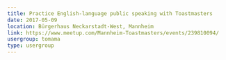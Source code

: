 ```yaml
---
title: Practice English-language public speaking with Toastmasters
date: 2017-05-09
location: Bürgerhaus Neckarstadt-West, Mannheim
link: https://www.meetup.com/Mannheim-Toastmasters/events/239810094/
usergroup: tomama
type: usergroup
---
```

